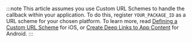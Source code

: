<!--markdownlint-disable MD041 -->

:::note
This article assumes you use Custom URL Schemes to handle the callback within your application. To do this, register `YOUR_PACKAGE_ID` as a URL scheme for your chosen platform. To learn more, read [Defining a Custom URL Scheme](https://developer.apple.com/documentation/xcode/defining-a-custom-url-scheme-for-your-app) for iOS, or [Create Deep Links to App Content](https://developer.android.com/training/app-links/deep-linking) for Android.
:::
